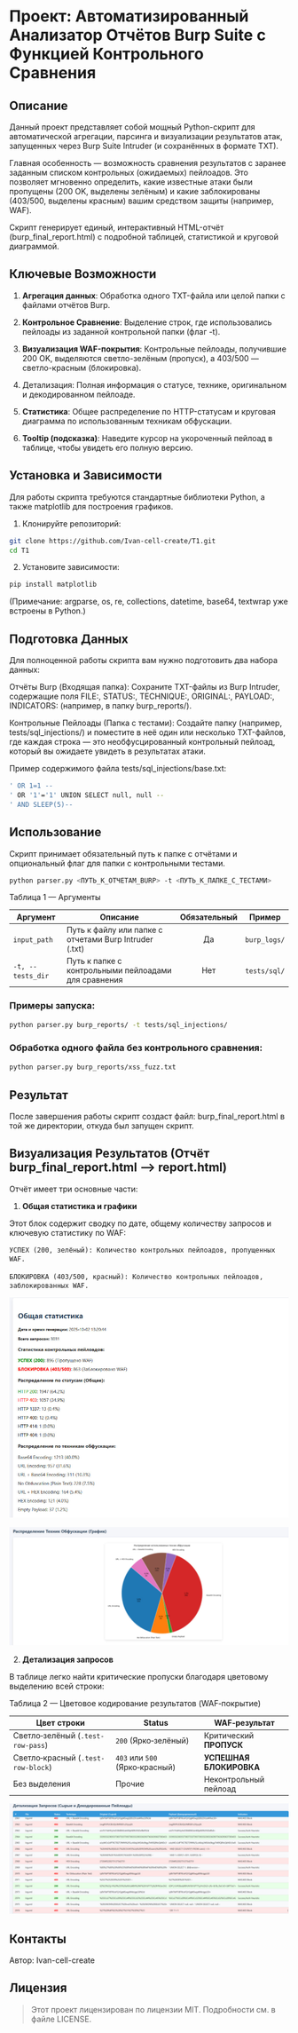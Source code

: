 # Проект: Автоматизированный Анализатор Отчётов Burp Suite с Функцией Контрольного Сравнения

## Описание

Данный проект представляет собой мощный Python-скрипт для автоматической агрегации, парсинга и визуализации результатов атак, запущенных через Burp Suite Intruder (и сохранённых в формате TXT).

Главная особенность — возможность сравнения результатов с заранее заданным списком контрольных (ожидаемых) пейлоадов. Это позволяет мгновенно определить, какие известные атаки были пропущены (200 OK, выделены зелёным) и какие заблокированы (403/500, выделены красным) вашим средством защиты (например, WAF).

Скрипт генерирует единый, интерактивный HTML-отчёт (burp_final_report.html) с подробной таблицей, статистикой и круговой диаграммой.

## Ключевые Возможности

1. **Агрегация данных**: Обработка одного TXT-файла или целой папки с файлами отчётов Burp.

2. **Контрольное Сравнение**: Выделение строк, где использовались пейлоады из заданной контрольной папки (флаг -t).

3. **Визуализация WAF-покрытия**: Контрольные пейлоады, получившие 200 OK, выделяются светло-зелёным (пропуск), а 403/500 — светло-красным (блокировка).

4. Детализация: Полная информация о статусе, технике, оригинальном и декодированном пейлоаде.

5. **Статистика**: Общее распределение по HTTP-статусам и круговая диаграмма по использованным техникам обфускации.

6. **Tooltip (подсказка)**: Наведите курсор на укороченный пейлоад в таблице, чтобы увидеть его полную версию.

## Установка и Зависимости

Для работы скрипта требуются стандартные библиотеки Python, а также matplotlib для построения графиков.

1. Клонируйте репозиторий:

```bash
git clone https://github.com/Ivan-cell-create/T1.git
cd T1
```

2. Установите зависимости:

```bash
pip install matplotlib
```
(Примечание: argparse, os, re, collections, datetime, base64, textwrap уже встроены в Python.)

## Подготовка Данных

Для полноценной работы скрипта вам нужно подготовить два набора данных:

Отчёты Burp (Входящая папка):
Сохраните TXT-файлы из Burp Intruder, содержащие поля FILE:, STATUS:, TECHNIQUE:, ORIGINAL:, PAYLOAD:, INDICATORS: (например, в папку burp_reports/).

Контрольные Пейлоады (Папка с тестами):
Создайте папку (например, tests/sql_injections/) и поместите в неё один или несколько TXT-файлов, где каждая строка — это необфусцированный контрольный пейлоад, который вы ожидаете увидеть в результатах атаки.

Пример содержимого файла tests/sql_injections/base.txt:

```bash
' OR 1=1 -- 
' OR '1'='1' UNION SELECT null, null --
' AND SLEEP(5)--
```

## Использование

Скрипт принимает обязательный путь к папке с отчётами и опциональный флаг для папки с контрольными тестами.

```bash
python parser.py <ПУТЬ_К_ОТЧЕТАМ_BURP> -t <ПУТЬ_К_ПАПКЕ_С_ТЕСТАМИ>
```

Таблица 1 — Аргументы

| Аргумент          | Описание                                               | Обязательный | Пример       |
| ----------------- | ------------------------------------------------------ | :----------: | ------------ |
| `input_path`      | Путь к файлу или папке с отчетами Burp Intruder (.txt) |      Да      | `burp_logs/` |
| `-t, --tests_dir` | Путь к папке с контрольными пейлоадами для сравнения   |      Нет     | `tests/sql/` |

### Примеры запуска:

```bash
python parser.py burp_reports/ -t tests/sql_injections/
```

### Обработка одного файла без контрольного сравнения:

```bash
python parser.py burp_reports/xss_fuzz.txt
```

## Результат

После завершения работы скрипт создаст файл: burp_final_report.html в той же директории, откуда был запущен скрипт.

## Визуализация Результатов (Отчёт burp_final_report.html --> report.html)

Отчёт имеет три основные части:

1. **Общая статистика и графики**

Этот блок содержит сводку по дате, общему количеству запросов и ключевую статистику по WAF:

    УСПЕХ (200, зелёный): Количество контрольных пейлоадов, пропущенных WAF.

    БЛОКИРОВКА (403/500, красный): Количество контрольных пейлоадов, заблокированных WAF.

![Статистика](./images/image1.jpg)

![Диаграмма](./images/image2.jpg)


2. **Детализация запросов**

В таблице легко найти критические пропуски благодаря цветовому выделению всей строки:

Таблица 2 — Цветовое кодирование результатов (WAF‑покрытие)

| Цвет строки                        | Status                         | WAF‑результат           |
| ---------------------------------- | ------------------------------ | ----------------------- |
| Светло‑зелёный (`.test-row-pass`)  | `200` (Ярко‑зелёный)           | Критический **ПРОПУСК** |
| Светло‑красный (`.test-row-block`) | `403` или `500` (Ярко‑красный) | **УСПЕШНАЯ БЛОКИРОВКА** |
| Без выделения                      | Прочие                         | Неконтрольный пейлоад   |

![Таблица](./images/image3.jpg)

## Контакты

Автор: Ivan-cell-create

## Лицензия

> Этот проект лицензирован по лицензии MIT. Подробности см. в файле LICENSE.

